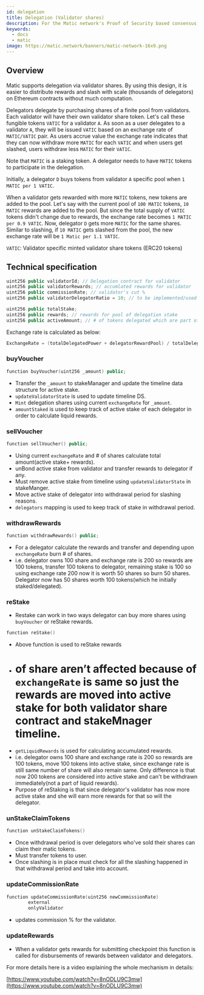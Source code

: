 ```yaml
---
id: delegation
title: Delegation (Validator shares)
description: For the Matic network's Proof of Security based consensus, all the 2/3+1 proof verification and handling of staking, rewards are executed on the Ethereum smart contract. The whole design follows this philosophy of doing less on the Mainnet contract.
keywords:
  - docs
  - matic
image: https://matic.network/banners/matic-network-16x9.png 
---
```

## Overview

Matic supports delegation via validator shares. By using this design, it is easier to distribute rewards and slash with scale (thousands of delegators) on Ethereum contracts without much computation.

Delegators delegate by purchasing shares of a finite pool from validators. Each validator will have their own validator share token. Let's call these fungible tokens `VATIC` for a validator `A`. As soon as a user delegates to a validator `A`, they will be issued `VATIC` based on an exchange rate of `MATIC/VATIC` pair. As users accrue value the exchange rate indicates that they can now withdraw more `MATIC` for each `VATIC` and when users get slashed, users withdraw less `MATIC` for their `VATIC`.

Note that `MATIC` is a staking token. A delegator needs to have `MATIC` tokens to participate in the delegation.

Initially, a delegator `D` buys tokens from validator `A` specific pool when `1 MATIC per 1 VATIC`. 

When a validator gets rewarded with more `MATIC` tokens, new tokens are added to the pool. Let's say with the current pool of `100 MATIC` tokens,  `10 MATIC` rewards are added to the pool. But since the total supply of `VATIC` tokens didn't change due to rewards, the exchange rate becomes `1 MATIC per 0.9 VATIC`. Now, delegator `D` gets more `MATIC` for the same shares. Similar to slashing, if `10 MATIC` gets slashed from the pool, the new exchange rate will be `1 Matic per 1.1 VATIC`.

`VATIC`: Validator specific minted validator share tokens (ERC20 tokens)

## Technical specification

```cpp
uint256 public validatorId; // Delegation contract for validator
uint256 public validatorRewards; // accumlated rewards for validator
uint256 public commissionRate; // validator's cut %
uint256 public validatorDelegatorRatio = 10; // to be implemented/used

uint256 public totalStake;
uint256 public rewards; // rewards for pool of delegation stake
uint256 public activeAmount; // # of tokens delegated which are part of active stake
```

Exchange rate is calculated as below:

```go
ExchangeRate = (totalDelegatedPower + delegatorRewardPool) / totalDelegatorShares
```

### buyVoucher

```cpp
function buyVoucher(uint256 _amount) public;
```

- Transfer the `_amount` to stakeManager and update the timeline data structure for active stake.
- `updateValidatorState` is used to update timeline DS.
- `Mint` delegation shares using current `exchangeRate` for `_amount`.
- `amountStaked` is used to keep track of active stake of each delegator in order to calculate liquid rewards.

### sellVoucher

```cpp
function sellVoucher() public;
```

- Using current  `exchangeRate` and # of shares calculate total amount(active stake+ rewards).
- unBond active stake from validator and transfer rewards to delegator if any.
- Must remove active stake from timeline using `updateValidatorState` in stakeManger.
- Move active stake of delegator into withdrawal period for slashing reasons.
- `delegators` mapping is used to keep track of stake in withdrawal period.

### withdrawRewards

```cpp
function withdrawRewards() public;
```

- For a delegator calculate the rewards and transfer and depending upon `exchangeRate` burn # of shares.
- i.e. delegator owns 100 share and exchange rate is 200 so rewards are 100 tokens, transfer 100 tokens to delegator, remaining stake is 100 so using exchange rate 200 now it is worth 50 shares so burn 50 shares. Delegator now has 50 shares worth 100 tokens(which he initially staked/delegated).

### reStake

- Restake can work in two ways delegator can buy more shares using `buyVoucher` or reStake rewards.

```cpp
function reStake()
```

- Above function is used to reStake rewards
- # of share aren’t affected because of `exchangeRate` is same so just the rewards are moved into active stake for both validator share contract and stakeMnager timeline.
- `getLiquidRewards` is used for calculating accumulated rewards.
- i.e. delegator owns 100 share and exchange rate is 200 so rewards are 100 tokens, move 100 tokens into active stake, since exchange rate is still same number of share will also remain same. Only difference is that now 200 tokens are considered into active stake and can't be withdrawn immediately(not a part of liquid rewards).
- Purpose of reStaking is that since delegator's validator has now more active stake and she will earn more rewards for that so will the delegator.

### unStakeClaimTokens

```cpp
function unStakeClaimTokens()
```

- Once withdrawal period is over delegators who've sold their shares can claim their matic tokens.
- Must transfer tokens to user.
- Once slashing is in place must check for all the slashing happened in that withdrawal period and take into account.

### updateCommissionRate

```cpp
function updateCommissionRate(uint256 newCommissionRate)
        external
        onlyValidator
```

- updates commission % for the validator.

### updateRewards

- When a validator gets rewards for submitting checkpoint this function is called for disbursements of rewards between validator and delegators.

For more details here is a video explaining the whole mechanism in details: 

[https://www.youtube.com/watch?v=8nODLU9C3mw](https://www.youtube.com/watch?v=8nODLU9C3mw)